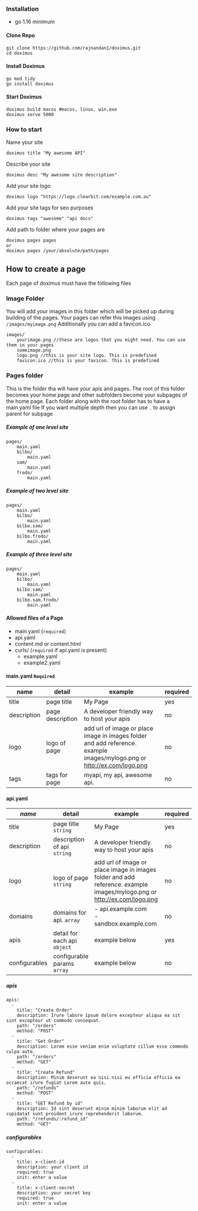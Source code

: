 ### Installation
- go 1.16 minimum

#### Clone Repo
```
git clone https://github.com/rajnandan1/doximus.git
cd doximus
```
#### Install Doximus
```
go mod tidy
go install doximus
```
#### Start Doximus
```
doximus build macos #macos, linux, win.exe
doximus serve 5000
```

### How to start
Name your site
```
doximus title "My awesome API"
```

Describe your site
```
doximus desc "My awesome site description"
```

Add your site logo
```
doximus logo "https://logo.clearbit.com/example.com.au"
```
Add your site tags for seo purposes
```
doximus tags "awesome" "api docs"
```
Add path to folder where your pages are
```
doximus pages pages
or
doximus pages /your/absolute/path/pages
```
## How to create a page
Each page of doximus must have the following files

### Image Folder
You will add your images in this folder which will be picked up during building of the pages. Your pages can refer this images using `/images/myimage.png`
Additionally you can add a favicon.ico 
```
images/
	yourimage.png //these are logos that you might need. You can use them in your pages
	someimage.png
	logo.png //this is your site logo. This is predefined
	favicon.ico //this is your favicon. This is predefined
```
### Pages folder
This is the folder tha will have your apis and pages. The root of this folder becomes your home page and other subfolders become your subpages of the home page.
Each folder along with the root folder has to have a main.yaml file 
If you want multiple depth then you can use `.` to assign parent for subpage
##### Example of **one** level site

```
pages/
    main.yaml
    bilbo/
        main.yaml
    sam/
        main.yaml
    frodo/
        main.yaml
```
##### Example of **two** level site
```
pages/
    main.yaml
    bilbo/
        main.yaml
    bilbo.sam/
        main.yaml
    bilbo.frodo/
        main.yaml
```
##### Example of **three** level site
```
pages/
    main.yaml
    bilbo/
        main.yaml
    bilbo.sam/
        main.yaml
    bilbo.sam.frodo/
        main.yaml
```
#### Allowed files of a Page
- main.yaml (`required`)
- api.yaml 
- content.md or content.html
- curls/  (`required` if api.yaml is present)
    - example.yaml
    - example2.yaml
#### main.yaml `Required`

| name      | detail           | example                                                                                                                 | required |
|-------------|------------------|-------------------------------------------------------------------------------------------------------------------------|----------|
| title       | page title       | My Page                                                                                                                 | yes      |
| description | page description | A developer friendly way to host your apis                                                                              | no       |
| logo        | logo of page     | add url of image or place image in images folder and add reference. example images/mylogo.png or http://ex.com/logo.png | no       |
| tags        | tags for page    | myapi, my api, awesome api.                                                                                             | no       |
#### api.yaml  
| *name*        | detail                       | example                                                                                                                 | required |
|---------------|------------------------------|-------------------------------------------------------------------------------------------------------------------------|----------|
| title         | page title `string`          | My Page                                                                                                                 | yes      |
| description   | description of api `string`  | A developer friendly way to host your apis                                                                              | no       |
| logo          | logo of page `string`        | add url of image or place image in images folder and add reference. example images/mylogo.png or http://ex.com/logo.png | no       |
| domains       | domains for api. `array`     | - api.example.com <br /> - sandbox.example.com                                                                          | no       |
| apis          | detail for each api `object` | example below                                                                                                           | yes      |
| configurables | configurable params `array`  | example below                                                                                                           | no       |
##### apis

```
apis: 
  -
    title: "Create Order"
    description: Irure labore ipsum dolore excepteur aliqua ea sit sint excepteur ut commodo consequat.
    path: "/orders"
    method: "POST"
  -
    title: "Get Order"
    description: Lorem esse veniam enim voluptate cillum esse commodo culpa aute.
    path: "/orders"
    method: "GET"
  -
    title: "Create Refund"
    description: Minim deserunt ea nisi nisi eu officia officia ea occaecat irure fugiat Lorem aute quis.
    path: "/refunds"
    method: "POST"
  -
    title: "GET Refund by id"
    description: Id sint deserunt minim minim laborum elit ad cupidatat sunt proident irure reprehenderit laborum.
    path: "/refunds/:refund_id"
    method: "GET"
```
##### configurables
```
configurables:
  - 
    title: x-client-id
    description: your client id
    required: true
    init: enter a value
  -
    title: x-client-secret
    description: your secret key
    required: true
    init: enter a value
```
